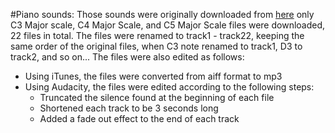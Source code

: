 #Piano sounds:
Those sounds were originally downloaded from 
[here](http://theremin.music.uiowa.edu/MISpiano.html)
only C3 Major scale, C4 Major Scale, and C5 Major Scale files were downloaded, 22 files in total.
The files were renamed to track1 - track22, keeping the same order of the original files, when C3 note renamed to track1, D3 to track2, and so on...
The files were also edited as follows:
* Using iTunes, the files were converted from aiff format to mp3
* Using Audacity, the files were edited according to the following steps:
    * Truncated the silence found at the beginning of each file
    * Shortened each track to be 3 seconds long
    * Added a fade out effect to the end of each track
